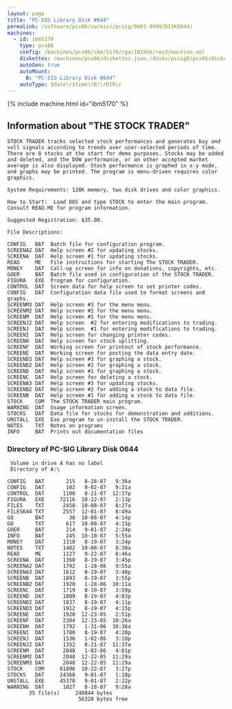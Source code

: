 ```yaml
---
layout: page
title: "PC-SIG Library Disk #644"
permalink: /software/pcx86/sw/misc/pcsig/0001-0999/DISK0644/
machines:
  - id: ibm5170
    type: pcx86
    config: /machines/pcx86/ibm/5170/cga/1024kb/rev3/machine.xml
    diskettes: /machines/pcx86/diskettes.json,/disks/pcsig0/pcx86/diskettes.json
    autoGen: true
    autoMount:
      B: "PC-SIG Library Disk 0644"
    autoType: $date\r$time\rB:\rDIR\r
---
```


{% include machine.html id="ibm5170" %}

## Information about "THE STOCK TRADER"

    STOCK TRADER tracks selected stock performances and generates buy and
    sell signals according to trends over user-selected periods of time.
    There are 8 stocks at the start for demo purposes. Stocks may be added
    and deleted, and the DOW performance, or an other accepted market
    average is also displayed. Stock performance is graphed in x-y mode,
    and graphs may be printed. The program is menu-driven requires color
    graphics.
    
    System Requirements: 128K memory, two disk drives and color graphics.
    
    How to Start:  Load DOS and type STOCK to enter the main program.
    Consult READ.ME for program information.
    
    Suggested Registration: $35.00.
    
    File Descriptions:
    
    CONFIG   BAT  Batch file for configuration program.
    SCREENA2 DAT  Help screen #2 for updating stocks.
    SCREENA  DAT  Help screen #1 for updating stocks.
    READ     ME   File instructions for starting The STOCK TRADER.
    MONEY    DAT  Call-up screen for info on donations, copyrights, etc.
    GOER     BAT  Batch file used in configuration of the STOCK TRADER.
    FIGURA   EXE  Program for configuration.
    CONTROL  DAT  Screen data for help screen to set printer codes.
    CONFIG   DAT  Configuration data file used to format screens and graphs.
    SCREENM3 DAT  Help screen #3 for the menu menu.
    SCREENM2 DAT  Help screen #2 for the menu menu.
    SCREENM  DAT  Help screen #1 for the menu menu.
    SCREENJ2 DAT  Help screen  #2 for entering modifications to trading.
    SCREENJ  DAT  Help screen  #1 for entering modifications to trading.
    SCREENI  DAT  Help screen for changing printer codes.
    SCREENH  DAT  Help screen for stock splitting.
    SCREENF  DAT  Working screen for printout of stock performance.
    SCREENE  DAT  Working screen for posting the data entry date.
    SCREEND3 DAT  Help screen #3 for graphing a stock.
    SCREEND2 DAT  Help screen #2 for graphing a stock.
    SCREEND  DAT  Help screen #1 for graphing a stock.
    SCREENC  DAT  Help screen for deleting a stock.
    SCREENA3 DAT  Help screen #3 for updating stocks.
    SCREENB2 DAT  Help screen #2 for adding a stock to data file.
    SCREENB  DAT  Help screen #1 for adding a stock to data file.
    STOCK    COM  The STOCK TRADER main program.
    WARNING  DAT  Usage information screen.
    STOCKS   DAT  Data file for stocks for demonstration and additions.
    UNSTALL  EXE  Exe program to un-install the STOCK TRADER.
    NOTES    TXT  Notes on programs
    INFO     BAT  Prints out documentation files

### Directory of PC-SIG Library Disk 0644

     Volume in drive A has no label
     Directory of A:\

    CONFIG   BAT       215   8-28-87   9:36a
    CONFIG   DAT       102   9-02-87   9:21a
    CONTROL  DAT      1100   8-21-87  12:37p
    FIGURA   EXE     72116  10-22-87   2:13p
    FILES    TXT      2458  10-08-87   8:27a
    FILES644 TXT      2557  12-01-87   8:49a
    GO       BAT        38  10-08-87   4:14p
    GO       TXT       617  10-08-87   4:15p
    GOER     BAT       214   9-01-87   2:24p
    INFO     BAT       245  10-10-87   5:55a
    MONEY    DAT      1310   8-19-87   3:24p
    NOTES    TXT      1402  10-08-87   8:30a
    READ     ME       1127   9-22-87   8:46a
    SCREENA  DAT      1360   8-19-87   3:45p
    SCREENA2 DAT      1792   1-28-86   9:55a
    SCREENA3 DAT      1612   8-19-87   3:48p
    SCREENB  DAT      1893   8-19-87   3:55p
    SCREENB2 DAT      1920   1-28-86  10:11a
    SCREENC  DAT      1719   8-19-87   3:59p
    SCREEND  DAT      1809   8-19-87   4:03p
    SCREEND2 DAT      1837   8-19-87   4:11p
    SCREEND3 DAT      1912   8-19-87   4:15p
    SCREENE  DAT      1920  12-23-85   2:51p
    SCREENF  DAT      2304  12-23-85  10:26a
    SCREENH  DAT      1792   1-31-86  10:36a
    SCREENI  DAT      1780   8-19-87   4:20p
    SCREENJ  DAT      1536   1-02-86   3:10p
    SCREENJ2 DAT      1352   8-21-87  11:37a
    SCREENM  DAT      2048   1-02-86   4:01p
    SCREENM2 DAT      2048  12-22-85  11:29a
    SCREENM3 DAT      2048  12-22-85  11:29a
    STOCK    COM     61896  10-22-87   3:27p
    STOCKS   DAT     24368   9-01-87   1:10p
    UNSTALL  EXE     45370   9-01-87   2:22p
    WARNING  DAT      1027   8-18-87   9:28a
           35 file(s)     248844 bytes
                           56320 bytes free
